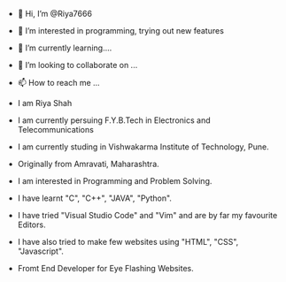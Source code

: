 - 👋 Hi, I’m @Riya7666
- 👀 I’m interested in programming, trying out new features
- 🌱 I’m currently learning....
- 💞️ I’m looking to collaborate on ...
- 📫 How to reach me ...

- I am Riya Shah
- I am currently persuing F.Y.B.Tech in Electronics and Telecommunications
- I am currently studing in Vishwakarma Institute of Technology, Pune.
- Originally from Amravati, Maharashtra.

- I am interested in Programming and Problem Solving.
- I have learnt "C", "C++", "JAVA", "Python".
- I have tried "Visual Studio Code" and "Vim" and are by far my favourite Editors.
- I have also tried to make few websites using "HTML", "CSS", "Javascript".
- Fromt End Developer for Eye Flashing Websites.
